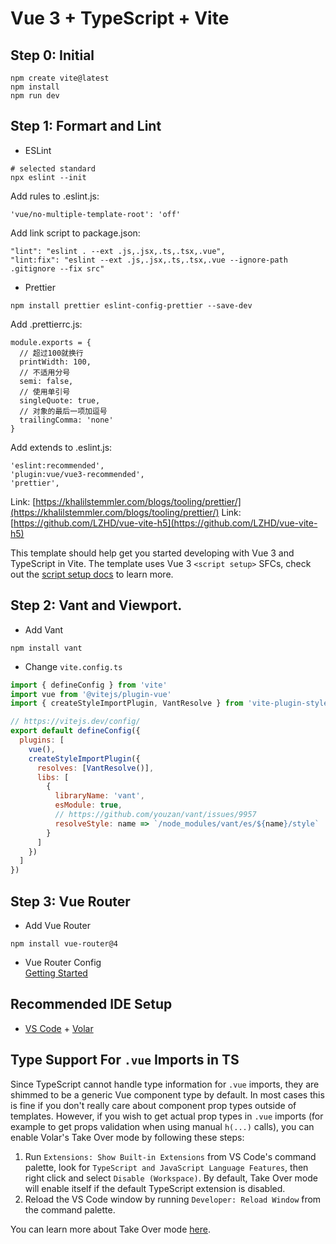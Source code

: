 # Vue 3 + TypeScript + Vite

## Step 0: Initial

```
npm create vite@latest
npm install
npm run dev
```

## Step 1: Formart and Lint

- ESLint

```
# selected standard
npx eslint --init
```

Add rules to .eslint.js:
```
'vue/no-multiple-template-root': 'off'
```

Add link script to package.json:
```
"lint": "eslint . --ext .js,.jsx,.ts,.tsx,.vue",
"lint:fix": "eslint --ext .js,.jsx,.ts,.tsx,.vue --ignore-path .gitignore --fix src"
```

- Prettier

```
npm install prettier eslint-config-prettier --save-dev
```

Add .prettierrc.js:
```
module.exports = {
  // 超过100就换行
  printWidth: 100,
  // 不适用分号
  semi: false,
  // 使用单引号
  singleQuote: true,
  // 对象的最后一项加逗号
  trailingComma: 'none'
}
```

Add extends to .eslint.js:
```
'eslint:recommended',
'plugin:vue/vue3-recommended',
'prettier',
```

Link: [https://khalilstemmler.com/blogs/tooling/prettier/](https://khalilstemmler.com/blogs/tooling/prettier/)
Link: [https://github.com/LZHD/vue-vite-h5](https://github.com/LZHD/vue-vite-h5)

This template should help get you started developing with Vue 3 and TypeScript in Vite. The template uses Vue 3 `<script setup>` SFCs, check out the [script setup docs](https://v3.vuejs.org/api/sfc-script-setup.html#sfc-script-setup) to learn more.

## Step 2: Vant and Viewport.

- Add Vant

```
npm install vant
```

- Change `vite.config.ts`

```javaScript
import { defineConfig } from 'vite'
import vue from '@vitejs/plugin-vue'
import { createStyleImportPlugin, VantResolve } from 'vite-plugin-style-import'

// https://vitejs.dev/config/
export default defineConfig({
  plugins: [
    vue(),
    createStyleImportPlugin({
      resolves: [VantResolve()],
      libs: [
        {
          libraryName: 'vant',
          esModule: true,
          // https://github.com/youzan/vant/issues/9957
          resolveStyle: name => `/node_modules/vant/es/${name}/style`
        }
      ]
    })
  ]
})

```

## Step 3: Vue Router 

- Add Vue Router

```
npm install vue-router@4
```

- Vue Router Config    
[Getting Started](https://router.vuejs.org/zh/guide/)



## Recommended IDE Setup

- [VS Code](https://code.visualstudio.com/) + [Volar](https://marketplace.visualstudio.com/items?itemName=Vue.volar)

## Type Support For `.vue` Imports in TS

Since TypeScript cannot handle type information for `.vue` imports, they are shimmed to be a generic Vue component type by default. In most cases this is fine if you don't really care about component prop types outside of templates. However, if you wish to get actual prop types in `.vue` imports (for example to get props validation when using manual `h(...)` calls), you can enable Volar's Take Over mode by following these steps:

1. Run `Extensions: Show Built-in Extensions` from VS Code's command palette, look for `TypeScript and JavaScript Language Features`, then right click and select `Disable (Workspace)`. By default, Take Over mode will enable itself if the default TypeScript extension is disabled.
2. Reload the VS Code window by running `Developer: Reload Window` from the command palette.

You can learn more about Take Over mode [here](https://github.com/johnsoncodehk/volar/discussions/471).
